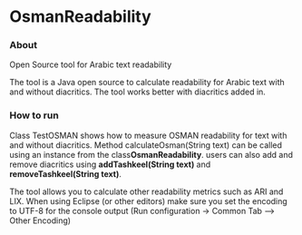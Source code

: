 # OsmanReadability

<h3>About</h3>
Open Source tool for Arabic text readability

The tool is a Java open source to calculate readability for Arabic text with and without diacritics. 
The tool works better with diacritics added in.

<h3>How to run</h3>
Class TestOSMAN shows how to measure OSMAN readability for text with and without diacritics.
Method calculateOsman(String text) can be called using an instance from the class<b>OsmanReadability</b>.
users can also add and remove diacritics using <b>addTashkeel(String text)</b> and <b>removeTashkeel(String text)</b>.

The tool allows you to calculate other readability metrics such as ARI and LIX.
When using Eclipse (or other editors) make sure you set the encoding to UTF-8 for the console output (Run configuration -> Common Tab --> Other Encoding)

